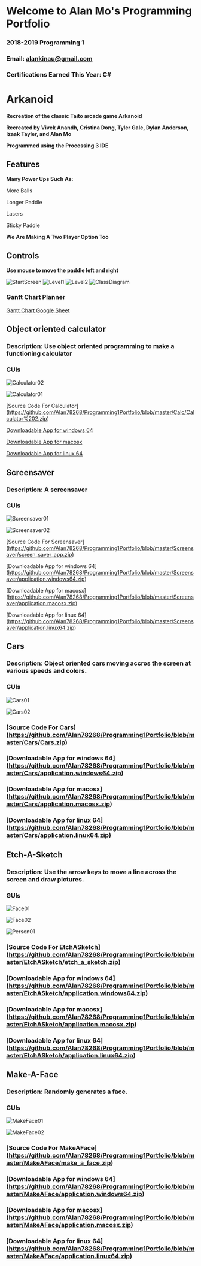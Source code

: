 # Welcome to Alan Mo's Programming Portfolio
### 2018-2019 Programming 1
### Email: alankinau@gmail.com
### Certifications Earned This Year: C#


# **Arkanoid**
**Recreation of the classic Taito arcade game Arkanoid**

**Recreated by Vivek Anandh, Cristina Dong, Tyler Gale, Dylan Anderson, Izaak Tayler, and Alan Mo**

**Programmed using the Processing 3 IDE**

## Features
**Many Power Ups Such As:**

More Balls

Longer Paddle

Lasers

Sticky Paddle

**We Are Making A Two Player Option Too**

 
## Controls
**Use mouse to move the paddle left and right**

![StartScreen](https://github.com/Alan78268/Programming1Portfolio/blob/master/Arkanoid/arkanoidStart.png?raw=true)
![Level1](https://github.com/Alan78268/Programming1Portfolio/blob/master/Arkanoid/arkanoid01.png?raw=true)
![Level2](https://github.com/Alan78268/Programming1Portfolio/blob/master/Arkanoid/arkanoid02.png?raw=true)
![ClassDiagram](https://github.com/Alan78268/Programming1Portfolio/blob/master/Arkanoid/arkanoidClass.png?raw=true)
### **Gantt Chart Planner**

[Gantt Chart Google Sheet](https://docs.google.com/spreadsheets/d/1Shp2_2NEoFC1ntGT3zCb_5CJRH_UIU3HSX2pU7bVX1U/edit?usp=sharing)




## Object oriented calculator
### Description: Use object oriented programming to make a functioning calculator
### GUIs
![Calculator02](https://github.com/Alan78268/Programming1Portfolio/blob/master/Calc/calculator.jpg?raw=true)

![Calculator01](https://github.com/Alan78268/Programming1Portfolio/blob/master/Calc/Calculator01.png?raw=true)

[Source Code For Calculator] (https://github.com/Alan78268/Programming1Portfolio/blob/master/Calc/Calculator%202.zip)

[Downloadable App for windows 64](https://github.com/Alan78268/Programming1Portfolio/blob/master/Calc/application.windows64.zip)

[Downloadable App for macosx](https://github.com/Alan78268/Programming1Portfolio/blob/master/Calc/application.macosx.zip)

[Downloadable App for linux 64](https://github.com/Alan78268/Programming1Portfolio/blob/master/Calc/application.linux64.zip)



## Screensaver
### Description: A screensaver
### GUIs
![Screensaver01](https://github.com/Alan78268/Programming1Portfolio/blob/master/Screensaver/Screensaver01.PNG?raw=true)

![Screensaver02](https://github.com/Alan78268/Programming1Portfolio/blob/master/Screensaver/Screensaver02.PNG?raw=true)

[Source Code For Screensaver] (https://github.com/Alan78268/Programming1Portfolio/blob/master/Screensaver/screen_saver_app.zip)

[Downloadable App for windows 64] (https://github.com/Alan78268/Programming1Portfolio/blob/master/Screensaver/application.windows64.zip)

[Downloadable App for macosx] (https://github.com/Alan78268/Programming1Portfolio/blob/master/Screensaver/application.macosx.zip)

[Downloadable App for linux 64] (https://github.com/Alan78268/Programming1Portfolio/blob/master/Screensaver/application.linux64.zip)



## Cars
### Description: Object oriented cars moving accros the screen at various speeds and colors.
### GUIs

![Cars01](https://github.com/Alan78268/Programming1Portfolio/blob/master/Cars/Cars01.PNG?raw=true)

![Cars02](https://github.com/Alan78268/Programming1Portfolio/blob/master/Cars/Cars02.PNG?raw=true)

### [Source Code For Cars] (https://github.com/Alan78268/Programming1Portfolio/blob/master/Cars/Cars.zip)

### [Downloadable App for windows 64] (https://github.com/Alan78268/Programming1Portfolio/blob/master/Cars/application.windows64.zip)

### [Downloadable App for macosx] (https://github.com/Alan78268/Programming1Portfolio/blob/master/Cars/application.macosx.zip)

### [Downloadable App for linux 64] (https://github.com/Alan78268/Programming1Portfolio/blob/master/Cars/application.linux64.zip)



## Etch-A-Sketch
### Description: Use the arrow keys to move a line across the screen and draw pictures.
### GUIs

![Face01](https://github.com/Alan78268/Programming1Portfolio/blob/master/EtchASketch/face01.png?raw=true)

![Face02](https://github.com/Alan78268/Programming1Portfolio/blob/master/EtchASketch/face02.png?raw=true)

![Person01](https://github.com/Alan78268/Programming1Portfolio/blob/master/EtchASketch/person01.png?raw=true)

### [Source Code For EtchASketch] (https://github.com/Alan78268/Programming1Portfolio/blob/master/EtchASketch/etch_a_sketch.zip)

### [Downloadable App for windows 64] (https://github.com/Alan78268/Programming1Portfolio/blob/master/EtchASketch/application.windows64.zip)

### [Downloadable App for macosx] (https://github.com/Alan78268/Programming1Portfolio/blob/master/EtchASketch/application.macosx.zip)

### [Downloadable App for linux 64] (https://github.com/Alan78268/Programming1Portfolio/blob/master/EtchASketch/application.linux64.zip)



## Make-A-Face
### Description: Randomly generates a face.
### GUIs

![MakeFace01](https://github.com/Alan78268/Programming1Portfolio/blob/master/MakeAFace/MakeFace01.png?raw=true)

![MakeFace02](https://github.com/Alan78268/Programming1Portfolio/blob/master/MakeAFace/MakeFace02.png?raw=true)

### [Source Code For MakeAFace] (https://github.com/Alan78268/Programming1Portfolio/blob/master/MakeAFace/make_a_face.zip)

### [Downloadable App for windows 64] (https://github.com/Alan78268/Programming1Portfolio/blob/master/MakeAFace/application.windows64.zip)

### [Downloadable App for macosx] (https://github.com/Alan78268/Programming1Portfolio/blob/master/MakeAFace/application.macosx.zip)

### [Downloadable App for linux 64] (https://github.com/Alan78268/Programming1Portfolio/blob/master/MakeAFace/application.linux64.zip)
